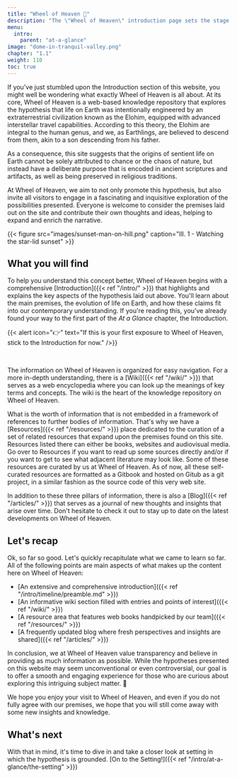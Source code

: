 ```yaml
---
title: "Wheel of Heaven 🌌"
description: "The \"Wheel of Heaven\" introduction page sets the stage for a thought-provoking exploration into the origins of life on Earth, influenced by Raëlian revelations. It presents a hypothesis suggesting that life was created by an advanced extraterrestrial civilization, the Elohim. This intriguing premise serves as a gateway to a grand narrative that traverses the foundations of civilization, major historical events, and the evolution of human understanding. It invites readers to embark on an intellectual journey, reexamining ancient scriptures and historical mysteries through the lens of modern scientific insights and cosmic pluralism. This chapter is the beginning of a comprehensive exploration of humanity's potential interstellar connections and cosmic destiny."
menu:
  intro:
    parent: "at-a-glance"
image: "dome-in-tranquil-valley.png"
chapter: "1.1"
weight: 110
toc: true
---
```


If you've just stumbled upon the Introduction section of this website, you might well be wondering what exactly Wheel of Heaven is all about. At its core, Wheel of Heaven is a web-based knowledge repository that explores the hypothesis that life on Earth was intentionally engineered by an extraterrestrial civilization known as the Elohim, equipped with advanced interstellar travel capabilities. According to this theory, the Elohim are integral to the human genus, and we, as Earthlings, are believed to descend from them, akin to a son descending from his father.

As a consequence, this site suggests that the origins of sentient life on Earth cannot be solely attributed to chance or the chaos of nature, but instead have a deliberate purpose that is encoded in ancient scriptures and artifacts, as well as being preserved in religious traditions.

At Wheel of Heaven, we aim to not only promote this hypothesis, but also invite all visitors to engage in a fascinating and inquisitive exploration of the possibilities presented. Everyone is welcome to consider the premises laid out on the site and contribute their own thoughts and ideas, helping to expand and enrich the narrative.

{{< figure src="images/sunset-man-on-hill.png" caption="Ill. 1 - Watching the star-lid sunset" >}}

## What you will find

To help you understand this concept better, Wheel of Heaven begins with a comprehensive [Introduction]({{< ref "/intro/" >}}) that highlights and explains the key aspects of the hypothesis laid out above. You'll learn about the main premises, the evolution of life on Earth, and how these claims fit into our contemporary understanding. If you're reading this, you've already found your way to the first part of the _At a Glance_ chapter, the Introduction.

{{< alert icon="👉" text="If this is your first exposure to Wheel of Heaven, stick to the Introduction for now." />}}

<br>

The information on Wheel of Heaven is organized for easy navigation. For a more in-depth understanding, there is a [Wiki]({{< ref "/wiki/" >}}) that serves as a web encyclopedia where you can look up the meanings of key terms and concepts. The wiki is the heart of the knowledge repository on Wheel of Heaven.

What is the worth of information that is not embedded in a framework of references to further bodies of information. That's why we have a [Resources]({{< ref "/resources/" >}}) place dedicated to the curation of a set of related resources that expand upon the premises found on this site. Resources listed there can either be books, websites and audiovisual media. Go over to Resources if you want to read up some sources directly and/or if you want to get to see what adjacent literature may look like. Some of these resources are curated by us at Wheel of Heaven. As of now, all these self-curated resources are formatted as a Gitbook and hosted on Gitub as a git project, in a similar fashion as the source code of this very web site.

In addition to these three pillars of information, there is also a [Blog]({{< ref "/articles/" >}}) that serves as a journal of new thoughts and insights that arise over time. Don't hesitate to check it out to stay up to date on the latest developments on Wheel of Heaven.

## Let's recap

Ok, so far so good. Let's quickly recapitulate what we came to learn so far. All of the following points are main aspects of what makes up the content here on Wheel of Heaven:

- [An extensive and comprehensive introduction]({{< ref "/intro/timeline/preamble.md" >}})
- [An informative wiki section filled with entries and points of interest]({{< ref "/wiki/" >}})
- [A resource area that features web books handpicked by our team]({{< ref "/resources/" >}})
- [A frequently updated blog where fresh perspectives and insights are shared]({{< ref "/articles/" >}})

In conclusion, we at Wheel of Heaven value transparency and believe in providing as much information as possible. While the hypotheses presented on this website may seem unconventional or even controversial, our goal is to offer a smooth and engaging experience for those who are curious about exploring this intriguing subject matter. 🙏

We hope you enjoy your visit to Wheel of Heaven, and even if you do not fully agree with our premises, we hope that you will still come away with some new insights and knowledge.

## What's next

With that in mind, it's time to dive in and take a closer look at setting in which the hypothesis is grounded. [On to the Setting!]({{< ref "/intro/at-a-glance/the-setting" >}})

